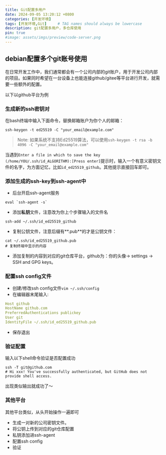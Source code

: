 ```yaml
---
title: Git配置多用户
date: 2024-09-05 13:20:12 +0800
categories: [开发环境]
tags: [开发环境,Git]     # TAG names should always be lowercase
description: git配置多用户，多仓库使用
pin: true
#image: assets/imgs/preview/code-server.png
---
```


## debian配置多个git账号使用

在日常开发工作中，我们通常都会有一个公司内部的git账户，用于开发公司内部的项目。如果同时希望在一台设备上也能连接github/gitee等平台进行开发，就需要一些额外的配置。

以下以github平台为例

### 生成新的ssh密钥对

在bash终端中输入下面命令，替换邮箱账户为你个人的邮箱：
```shell
ssh-keygen -t ed25519 -C "your_email@example.com"
```
> Note: 如果系统不支持Ed25519算法，可以使用`ssh-keygen -t rsa -b 4096 -C "your_email@example.com"`

当遇到`Enter a file in which to save the key (/home/YOU/.ssh/id_ALGORITHM):[Press enter]`提示时，输入一个有意义密钥文件的名字，为方面记忆，比如`id_ed25519_github`。其他提示直接回车即可。

### 添加生成的ssh-key到ssh-agent中

- 后台开启ssh-agent服务
```shell
eval `ssh-agent -s`
```
- 添加**私钥**文件，注意改为你上个步骤输入的文件名
```shell
ssh-add ~/.ssh/id_ed25519_github
```
- 复制公钥文件，注意后缀有**.pub**的才是公钥文件：
```shell
cat ~/.ssh/id_ed25519_github.pub
# 复制终端中显示的内容
```
- 添加复制的内容到对应的git仓库平台，github为：你的头像-> settings -> SSH and GPG keys。

### 配置ssh config文件

- 创建/修改ssh config文件`vim ~/.ssh/config`
- 在编辑器末尾输入:
```yaml
Host github
HostName github.com
PreferredAuthentications publickey
User git
IdentityFile ~/.ssh/id_ed25519_github.pub
```
- 保存退出

### 验证配置

输入以下shell命令验证是否配置成功
```shell
ssh -T git@github.com
# Hi xxx! You've successfully authenticated, but GitHub does not provide shell access.
```
出现类似输出就成功了～

### 其他平台

其他平台类似，从头开始操作一遍即可
- 生成一对新的公司密钥文件。
- 将公钥上传到对应的git仓库配置
- 私钥添加进ssh-agent
- 配置ssh config
- 验证